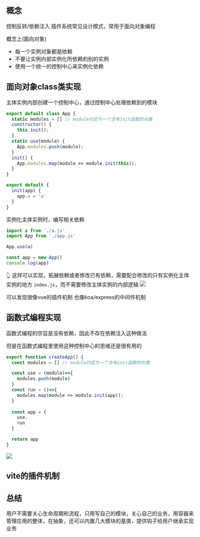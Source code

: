 
## 概念
控制反转/依赖注入
插件系统常见设计模式，常用于面向对象编程

概念上(面向对象)
- 每一个实例对象都是依赖
- 不要让实例内部实例化所依赖的别的实例
- 使用一个统一的控制中心来实例化依赖

## 面向对象class类实现

主体实例内部创建一个控制中心，通过控制中心处理依赖到的模块
```js
export default class App {
  static modules = [] // module约定为一个含有init函数的对象
  constructor() {
    this.init();
  }
  static use(module) {
    App.modules.push(module);
  }
  init() {
    App.modules.map(module => module.init(this));
  }
}
```

```js
export default { 
  init(app) {
    app.a = 'a'
  }
}
```

实例化主体实例时，编写相关依赖
```js
import a from './a.js'
import App from './app.js'

App.use(a)

const app = new App()
console.log(app)
```
👆 这样可以实现，拓展依赖或者修改已有依赖，需要配合修改的只有实例化主体实例的地方 `index.js`，而不需要修改主体实例的内部逻辑
![](https://kingan-md-img.oss-cn-guangzhou.aliyuncs.com/blog/20230101112651.png)


可以发现很像vue的插件机制
也像koa/express的中间件机制

## 函数式编程实现

函数式编程的宗旨是没有依赖，因此不存在依赖注入这种做法

但是在函数式编程里使用这种控制中心的思维还是很有用的

```js
export function createApp() {
  const modules = [] // module约定为一个含有init函数的对象

  const use = (module)=>{
    modules.push(module)
  }
  const run = ()=>{
    modules.map(module => module.init(app));
  }
  
  const app = {
    use,
    run
  }

  return app
}
```

![](https://kingan-md-img.oss-cn-guangzhou.aliyuncs.com/blog/20230101114426.png)



## vite的插件机制


## 总结

用户不需要关心生命周期和流程，只用写自己的模块，关心自己的业务，用容器来管理应用的整体，在抽象，还可以内置几大模块的基类，提供钩子给用户继承实现业务